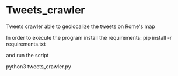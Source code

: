 # Tweets_crawler
Tweets crawler able to geolocalize the tweets on Rome's map


In order to execute the program install the requirements:
pip install -r requirements.txt

and run the script

python3 tweets_crawler.py
